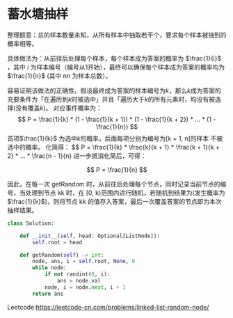 # 蓄水塘抽样
整理题意：总的样本数量未知，从所有样本中抽取若干个，要求每个样本被抽到的概率相等。

具体做法为：从前往后处理每个样本，每个样本成为答案的概率为
$\frac{1}{i}$ ，其中 $i$ 为样本编号（编号从1开始），最终可以确保每个样本成为答案的概率均为 $\frac{1}{n}$ (其中 nn 为样本总数）。

容易证明该做法的正确性，假设最终成为答案的样本编号为$k$，那么$k$成为答案的充要条件为「在遍历到$k$时被选中」并且「遍历大于$k$的所有元素时，均没有被选择(没有覆盖$k$)。
对应事件概率为：
$$
P = \frac{1}{k} * (1 - \frac{1}{k + 1}) * (1 - \frac{1}{k + 2}) * ... * (1 - \frac{1}{n})
$$
首项$\frac{1}{k}$ 为选中$k$的概率，后面每项分别为编号为[k + 1, n]的样本 不被选中的概率。
化简得：
$$
P = \frac{1}{k} * \frac{k}{k + 1} * \frac{k + 1}{k + 2} * ... * \frac{n - 1}{n}
进一步抵消化简后，可得：

$$ P = \frac{1}{n}
$$

 因此，在每一次 getRandom 时，从前往后处理每个节点，同时记录当前节点的编号，当处理到节点 kk 时，在 [0, k)范围内进行随机，若随机到结果为(发生概率为 $\frac{1}{k}$)，则将节点 kk 的值存入答案，最后一次覆盖答案的节点即为本次抽样结果。
```python
class Solution:

    def __init__(self, head: Optional[ListNode]):
        self.root = head

    def getRandom(self) -> int:
        node, ans, i = self.root, None, 0
        while node:
            if not randint(0, i):
                ans = node.val
            node, i = node.next, i + 1
        return ans
```
Leetcode:https://leetcode-cn.com/problems/linked-list-random-node/
